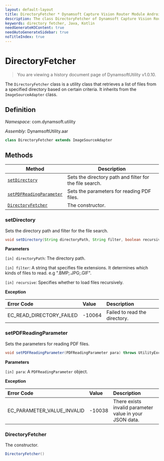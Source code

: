 ```yaml
---
layout: default-layout
title: DirectoryFetcher * Dynamsoft Capture Vision Router Module Android Edition API Reference
description: The class DirectoryFetcher of Dynamsoft Capture Vision Router Module is a utility class that retrieves a list of files from a specified directory based on certain criteria.
keywords: directory fetcher, Java, Kotlin
needGenerateH3Content: true
needAutoGenerateSidebar: true
noTitleIndex: true
---
```


# DirectoryFetcher

> You are viewing a history document page of DynamsoftUtility v1.0.10.

The `DirectoryFetcher` class is a utility class that retrieves a list of files from a specified directory based on certain criteria. It inherits from the `ImageSourceAdapter` class.

## Definition

*Namespace:* com.dynamsoft.utility

*Assembly:* DynamsoftUtility.aar

```java
class DirectoryFetcher extends ImageSourceAdapter
```

## Methods

| Method | Description |
| ------ | ----------- |
| [`setDirectory`](#setdirectory) | Sets the directory path and filter for the file search. |
| [`setPDFReadingParameter`](#setpdfreadingparameter) | Sets the parameters for reading PDF files. |
| [`DirectoryFetcher`](#directoryfetcher-1) | The constructor. |

### setDirectory

Sets the directory path and filter for the file search.

```java
void setDirectory(String directoryPath, String filter, boolean recursive) throws UtilityException;
```

**Parameters**

`[in] directoryPath`: The directory path.  

`[in] filter`: A string that specifies file extensions. It determines which kinds of files to read. e.g ".BMP;.JPG;.GIF".  

`[in] recursive`: Specifies whether to load files recursively.  

**Exception**

| Error Code | Value | Description |
| :--------- | :---- | :---------- |
| EC_READ_DIRECTORY_FAILED | -10064 | Failed to read the directory. |

### setPDFReadingParameter

Sets the parameters for reading PDF files.

```java
void setPDFReadingParameter(PDFReadingParameter para) throws UtilityException;
```

**Parameters**

`[in] para`: A `PDFReadingParameter` object.

**Exception**

| Error Code | Value | Description |
| :--------- | :---- | :---------- |
| EC_PARAMETER_VALUE_INVALID | -10038 | There exists invalid parameter value in your JSON data. |

### DirectoryFetcher

The constructor.

```java
DirectoryFetcher()
```
